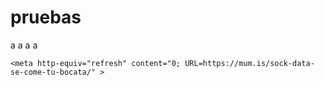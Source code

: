 # pruebas
a
a
a
a
    <link rel="canonical" href="https://mum.is/sock-data-se-come-tu-bocata/" />


	<meta http-equiv="refresh" content="0; URL=https://mum.is/sock-data-se-come-tu-bocata/" >

